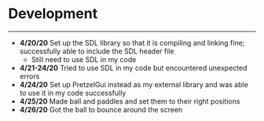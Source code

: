 # Development

---

- **4/20/20** Set up the SDL library so that it is compiling and linking fine; successfully able to include the SDL header file
    - Still need to use SDL in my code
- **4/21-24/20** Tried to use SDL in my code but encountered unexpected errors
- **4/24/20** Set up PretzelGui instead as my external library and was able to use it in my code successfully
- **4/25/20** Made ball and paddles and set them to their right positions
- **4/26/20** Got the ball to bounce around the screen